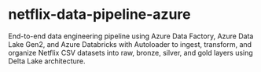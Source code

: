 # netflix-data-pipeline-azure
End-to-end data engineering pipeline using Azure Data Factory, Azure Data Lake Gen2, and Azure Databricks with Autoloader to ingest, transform, and organize Netflix CSV datasets into raw, bronze, silver, and gold layers using Delta Lake architecture.
